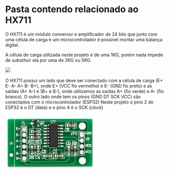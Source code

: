 # Pasta contendo relacionado ao HX711

O HX711 é um módulo conversor e amplificador de 24 bits que junto com uma célula de carga e um microcontrolador é possível montar uma balança digital. 

A célula de carga utilizada neste projeto é de uma 1KG, porém nada impede de substituir ela por uma de 3KG ou 5KG.

![](https://github.com/suzuki1994/PI3-2024/blob/main/Figuras/C%C3%A9lula%20de%20carga.png)

O HX711 possui um lado que deve ser conectado com a célula de carga (E+ E- A- A+ B- B+), onde E+ (VCC fio vermelho) e E- (GND fio preto) e as saídas (A+ A-) e (B+ e B-), onde utilizamos as saídas A+ (fio verde) e A- (fio branco).
O outro lado onde tem os pinos (GND DT SCK VCC) são conectados com o microcontrolador (ESP32)
Neste projeto o pino 2 do ESP32 é o DT (data) e o pino 4 é o SCK (clock)

![](https://github.com/suzuki1994/PI3-2024/blob/main/Figuras/HX711.jpg)
